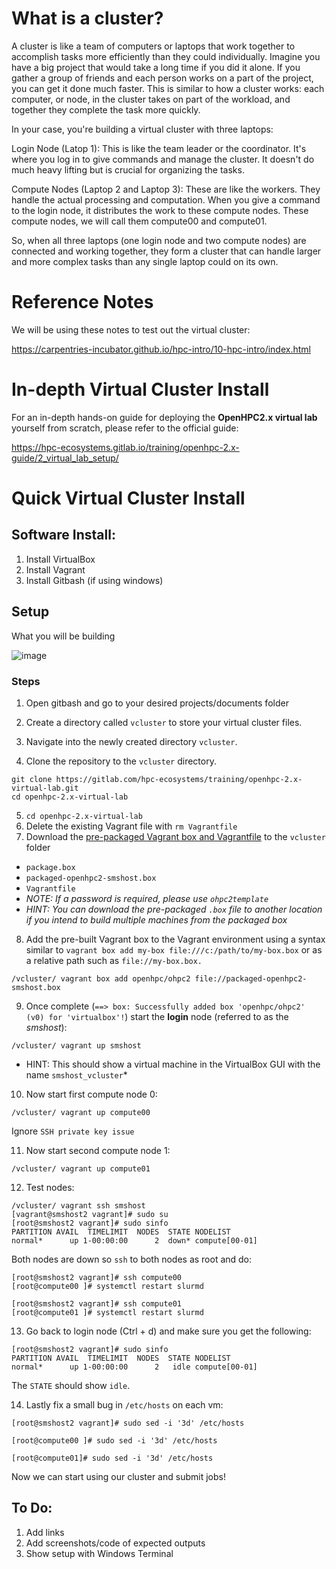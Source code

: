 # What is a cluster?

A cluster is like a team of computers or laptops that work together to accomplish tasks more efficiently than they could individually. Imagine you have a big project that would take a long time if you did it alone. If you gather a group of friends and each person works on a part of the project, you can get it done much faster. This is similar to how a cluster works: each computer, or node, in the cluster takes on part of the workload, and together they complete the task more quickly.

In your case, you're building a virtual cluster with three laptops:

Login Node (Latop 1): This is like the team leader or the coordinator. It's where you log in to give commands and manage the cluster. It doesn't do much heavy lifting but is crucial for organizing the tasks.

Compute Nodes (Laptop 2 and Laptop 3): These are like the workers. They handle the actual processing and computation. When you give a command to the login node, it distributes the work to these compute nodes. These compute nodes, we will call them compute00 and compute01.

So, when all three laptops (one login node and two compute nodes) are connected and working together, they form a cluster that can handle larger and more complex tasks than any single laptop could on its own.

# Reference Notes

We will be using these notes to test out the virtual cluster:

https://carpentries-incubator.github.io/hpc-intro/10-hpc-intro/index.html

# In-depth Virtual Cluster Install

For an in-depth hands-on guide for deploying the **OpenHPC2.x virtual lab** yourself from scratch, please refer to the official guide:  

https://hpc-ecosystems.gitlab.io/training/openhpc-2.x-guide/2_virtual_lab_setup/

# Quick Virtual Cluster Install

## Software Install:
1. Install VirtualBox
2. Install Vagrant
3. Install Gitbash (if using windows)

## Setup 

What you will be building

![image](https://github.com/HPC-Ecosystems/OpenHPC2-vcluster-downloadable/assets/157092105/546a11c8-372c-4950-bc28-509d52a1f056)


### Steps

1. Open gitbash and go to your desired projects/documents folder

2. Create a directory called `vcluster` to store your virtual cluster files.  
3. Navigate into the newly created directory `vcluster`.  
5. Clone the repository to the `vcluster` directory.  

```
git clone https://gitlab.com/hpc-ecosystems/training/openhpc-2.x-virtual-lab.git 
cd openhpc-2.x-virtual-lab
```

5. `cd openhpc-2.x-virtual-lab`
6. Delete the existing Vagrant file with `rm Vagrantfile`
7. Download the [pre-packaged Vagrant box and Vagrantfile](https://csircoza-my.sharepoint.com/:f:/g/personal/bjohnston_csir_co_za/Elv5PJ6ScCBLmlclV_B7vb4BEdLjkuW-GdPW7iIwfEm_kQ) to the `vcluster` folder
  - `package.box`  
  - `packaged-openhpc2-smshost.box`  
  - `Vagrantfile`
  - *NOTE: If a password is required, please use `ohpc2template`*
  - *HINT: You can download the pre-packaged `.box` file to another location if you intend to build multiple machines from the packaged box*

8. Add the pre-built Vagrant box to the Vagrant environment using a syntax similar to `vagrant box add my-box file:///c:/path/to/my-box.box` or as a relative path such as `file://my-box.box.`

```
/vcluster/ vagrant box add openhpc/ohpc2 file://packaged-openhpc2-smshost.box
```

9. Once complete (`==> box: Successfully added box 'openhpc/ohpc2' (v0) for 'virtualbox'!`) start the **login** node (referred to as the *smshost*):

```
/vcluster/ vagrant up smshost
```
* HINT: This should show a virtual machine in the VirtualBox GUI with the name `smshost_vcluster`*

10. Now start first compute node 0:

```
/vcluster/ vagrant up compute00
```

Ignore `SSH private key issue`

11. Now start second compute node 1:

```
/vcluster/ vagrant up compute01
```

12. Test nodes:

```
/vcluster/ vagrant ssh smshost
[vagrant@smshost2 vagrant]# sudo su
[root@smshost2 vagrant]# sudo sinfo
PARTITION AVAIL  TIMELIMIT  NODES  STATE NODELIST
normal*      up 1-00:00:00      2  down* compute[00-01]
```

Both nodes are down so `ssh` to both nodes as root and do:

```
[root@smshost2 vagrant]# ssh compute00
[root@compute00 ]# systemctl restart slurmd
```

```
[root@smshost2 vagrant]# ssh compute01
[root@compute01 ]# systemctl restart slurmd
```

13. Go back to login node (Ctrl + d) and make sure you get the following:

```
[root@smshost2 vagrant]# sudo sinfo
PARTITION AVAIL  TIMELIMIT  NODES  STATE NODELIST
normal*      up 1-00:00:00      2   idle compute[00-01]
```

The `STATE` should show `idle`.

14. Lastly fix a small bug in `/etc/hosts` on each vm:

```
[root@smshost2 vagrant]# sudo sed -i '3d' /etc/hosts
```

```
[root@compute00 ]# sudo sed -i '3d' /etc/hosts
```

```
[root@compute01]# sudo sed -i '3d' /etc/hosts
```

Now we can start using our cluster and submit jobs!


## To Do:
1. Add links
2. Add screenshots/code of expected outputs
3. Show setup with Windows Terminal


